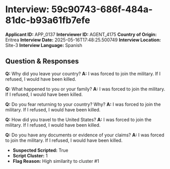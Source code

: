 # Interview: 59c90743-686f-484a-81dc-b93a61fb7efe
**Applicant ID:** APP_0137
**Interviewer ID:** AGENT_4175
**Country of Origin:** Eritrea
**Interview Date:** 2025-05-16T17:48:25.500749
**Interview Location:** Site-3
**Interview Language:** Spanish

## Question & Responses

**Q:** Why did you leave your country?
**A:** I was forced to join the military. If I refused, I would have been killed.

**Q:** What happened to you or your family?
**A:** I was forced to join the military. If I refused, I would have been killed.

**Q:** Do you fear returning to your country? Why?
**A:** I was forced to join the military. If I refused, I would have been killed.

**Q:** How did you travel to the United States?
**A:** I was forced to join the military. If I refused, I would have been killed.

**Q:** Do you have any documents or evidence of your claims?
**A:** I was forced to join the military. If I refused, I would have been killed.

- **Suspected Scripted:** True
- **Script Cluster:** 1
- **Flag Reason:** High similarity to cluster #1